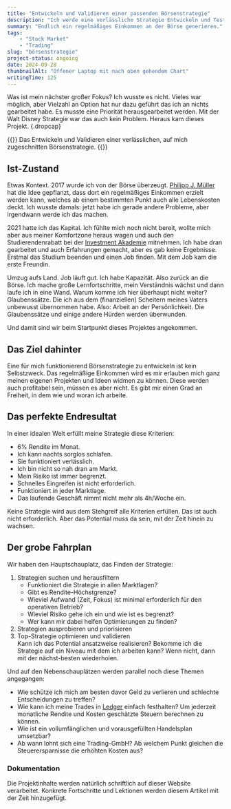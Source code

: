 ```yaml
---
title: "Entwickeln und Validieren einer passenden Börsenstrategie"
description: "Ich werde eine verlässliche Strategie Entwickeln und Testen, um an der Börse ein regelmäßiges Einkommen zu erziehlen. Zielsetzung und Herangehensweise."
summary: "Endlich ein regelmäßiges Einkommen an der Börse generieren."
tags:
    - "Stock Market"
    - "Trading"
slug: "börsenstrategie"
project-status: ongoing
date: 2024-09-28
thumbnailAlt: "Offener Laptop mit nach oben gehendem Chart"
writingTime: 125
---
```


Was ist mein nächster großer Fokus?
Ich wusste es nicht.
Vieles war möglich, aber Vielzahl an Option hat nur dazu geführt das ich an
nichts gearbeitet habe.
Es musste eine Priorität herausgearbeitet werden.
Mit der Walt Disney Strategie war das auch kein Problem.
Heraus kam dieses Projekt.
{.dropcap}

{{<lead>}}
Das Entwickeln und Validieren einer verlässlichen, auf mich zugeschnitten
Börsenstrategie.
{{</lead>}}

## Ist-Zustand

Etwas Kontext.
2017 wurde ich von der Börse überzeugt.
[Philipp J. Müller](https://www.pjmueller.de/) hat die Idee gepflanzt, dass
dort ein regelmäßiges Einkommen erzielt werden kann, welches ab einem
bestimmten Punkt auch alle Lebenskosten deckt.
Ich wusste damals: jetzt habe ich gerade andere Probleme, aber irgendwann
werde ich das machen.

2021 hatte ich das Kapital.
Ich fühlte mich noch nicht bereit, wollte mich aber aus meiner
Komfortzone heraus wagen und auch den Studierendenrabatt bei der
[Investment Akademie](https://www.pjmueller.de/) mitnehmen.
Ich habe dran gearbeitet und auch Erfahrungen gemacht, aber es gab keine
Ergebnisse.
Erstmal das Studium beenden und einen Job finden.
Mit dem Job kam die erste Freundin.

Umzug aufs Land.
Job läuft gut.
Ich habe Kapazität.
Also zurück an die Börse.
Ich mache große Lernfortschritte, mein Verständnis wächst und dann laufe
ich in eine Wand.
Warum komme ich hier überhaupt nicht weiter?
Glaubenssätze.
Die ich aus dem (finanziellen) Scheitern meines Vaters unbewusst übernommen
habe.
Also: Arbeit an der Persönlichkeit.
Die Glaubenssätze und einige andere Hürden werden überwunden.

Und damit sind wir beim Startpunkt dieses Projektes angekommen.

## Das Ziel dahinter

Eine für mich funktionierend Börsenstrategie zu entwickeln ist kein
Selbstzweck.
Das regelmäßige Einkommen wird es mir erlauben mich ganz meinen eigenen
Projekten und Ideen widmen zu können.
Diese werden auch profitabel sein, müssen es aber nicht.
Es gibt mir einen Grad an Freiheit, in dem wie und woran ich arbeite.

## Das perfekte Endresultat

In einer idealen Welt erfüllt meine Strategie diese Kriterien:
- 6% Rendite im Monat.
- Ich kann nachts sorglos schlafen.
- Sie funktioniert verlässlich.
- Ich bin nicht so nah dran am Markt.
- Mein Risiko ist immer begrenzt.
- Schnelles Eingreifen ist nicht erforderlich.
- Funktioniert in jeder Marktlage.
- Das laufende Geschäft nimmt nicht mehr als 4h/Woche ein.

Keine Strategie wird aus dem Stehgreif alle Kriterien erfüllen.
Das ist auch nicht erforderlich.
Aber das Potential muss da sein, mit der Zeit hinein zu wachsen.

## Der grobe Fahrplan

Wir haben den Hauptschauplatz, das Finden der Strategie:

1. Strategien suchen und herausfiltern
    - Funktioniert die Strategie in allen Marktlagen?
    - Gibt es Rendite-Höchstgrenze?
    - Wieviel Aufwand (Zeit, Fokus) ist minimal erforderlich für den
      operativen Betrieb?
    - Wieviel Risiko gehe ich ein und wie ist es begrenzt?
    - Wer kann mir dabei helfen Optimierungen zu finden?
2. Strategien ausprobieren und priorisieren
3. Top-Strategie optimieren und validieren
   <br>Kann ich das Potential ansatzweise realisieren?
   Bekomme ich die Strategie auf ein Niveau mit dem ich arbeiten kann?
   Wenn nicht, dann mit der nächst-besten wiederholen.

Und auf den Nebenschauplätzen werden parallel noch diese Themen angegangen:

- Wie schütze ich mich am besten davor Geld zu verlieren und schlechte
Entscheidungen zu treffen?
- Wie kann ich meine Trades in [Ledger](https://hledger.org/) einfach festhalten? Um jederzeit
monatliche Rendite und Kosten geschätzte Steuern berechnen zu können.
- Wie ist ein vollumfänglichen und vorausgefüllten Handelsplan umsetzbar?
- Ab wann lohnt sich eine Trading-GmbH? Ab welchem Punkt gleichen die
Steuerersparnisse die erhöhten Kosten aus?

### Dokumentation

Die Projektinhalte werden natürlich schriftlich auf dieser Website
verarbeitet.
Konkrete Fortschritte und Lektionen werden diesem Artikel mit der Zeit
hinzugefügt.
